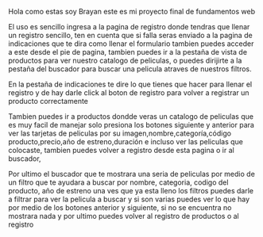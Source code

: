 Hola como estas soy Brayan este es mi proyecto final de fundamentos web

El uso es sencillo ingresa a la pagina de registro donde tendras que llenar un registro sencillo, ten en cuenta que si falla seras enviado a la pagina de indicaciones que te dira como llenar el formulario tambien puedes acceder a este desde el pie de pagina, tambien puedes ir a la pestaña de vista de productos para ver nuestro catalogo de peliculas, o puedes dirijirte a la pestaña del buscador para buscar una pelicula atraves de nuestros filtros.

En la pestaña de indicaciones te dire lo que tienes que hacer para llenar el registro y de hay darle click al boton de registro para volver a registrar un producto correctamente

Tambien puedes ir a productos dondde veras un catalogo de peliculas que es muy facil de manejar solo presiona los botones siguiente y anterior para ver las tarjetas de peliculas por su imagen,nombre,categoría,código producto,precio,año de estreno,duración e incluso ver las peliculas que colocaste, tambien puedes volver a registro desde esta pagina o ir al buscador,


Por ultimo el buscador que te mostrara una seria de peliculas por medio de un filtro que te ayudara a buscar por nombre, categoria, codigo del producto, año de estreno una ves que ya esta lleno los filtros puedes darle a filtrar para ver la pelicula a buscar y si son varias puedes ver lo que hay por medio de los botones anterior y siguiente, si no se encuentra no mostrara nada y por ultimo puedes volver al registro de productos o al registro
